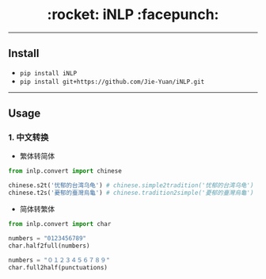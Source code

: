 <h1 align = "center">:rocket: iNLP :facepunch:</h1>

---


## Install
- `pip install iNLP`
- `pip install git+https://github.com/Jie-Yuan/iNLP.git`
---


## Usage
### 1. 中文转换
- 繁体转简体
```python
from inlp.convert import chinese

chinese.s2t('忧郁的台湾乌龟') # chinese.simple2tradition('忧郁的台湾乌龟')
chinese.t2s('憂郁的臺灣烏龜') # chinese.tradition2simple('憂郁的臺灣烏龜')
```
- 简体转繁体
```python
from inlp.convert import char

numbers = "0123456789"
char.half2full(numbers)

numbers = "０１２３４５６７８９"
char.full2half(punctuations)
```
